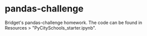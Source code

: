 # pandas-challenge
 Bridget's pandas-challenge homework. The code can be found in Resources > "PyCitySchools_starter.ipynb".
